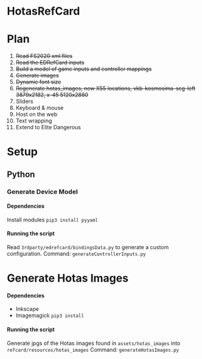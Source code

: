 # HotasRefCard

# Plan
1. ~~Read FS2020 xml files~~
2. ~~Read the EDRefCard inputs~~
3. ~~Build a model of game inputs and controller mappings~~
4. ~~Generate images~~
5. ~~Dynamic font size~~
6. ~~Regenerate hotas_images, new X55 locations, vkb-kosmosima-scg-left 3879x2182, x-45 5120x2880~~
7. Sliders
8. Keyboard & mouse
9. Host on the web
10. Text wrapping
11. Extend to Elite Dangerous


# Setup

## Python
### Generate Device Model
#### Dependencies
Install modules
```pip3 install pyyaml```
#### Running the script
Read `3rdparty/edrefcard/bindingsData.py` to generate a custom configuration.
Command:
```generateControllerInputs.py```

# Generate Hotas Images
#### Dependencies
* Inkscape
* Imagemagick
```pip3 install ```
#### Running the script
Generate jpgs of the Hotas images found in `assets/hotas_images` into `refcard/resources/hotas_images`
Command:
```generateHotasImages.py```
